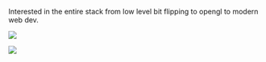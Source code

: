Interested in the entire stack from low level bit flipping to opengl to modern web dev.

![](https://github-readme-stats.vercel.app/api?username=iKlsR&show_icons=true&count_private=true&theme=ayu-mirage&include_all_commits)

![](https://github-readme-stats.vercel.app/api/top-langs?username=iKlsR&show_icons=true&locale=en&layout=compact&count_private=true&langs_count=8")
